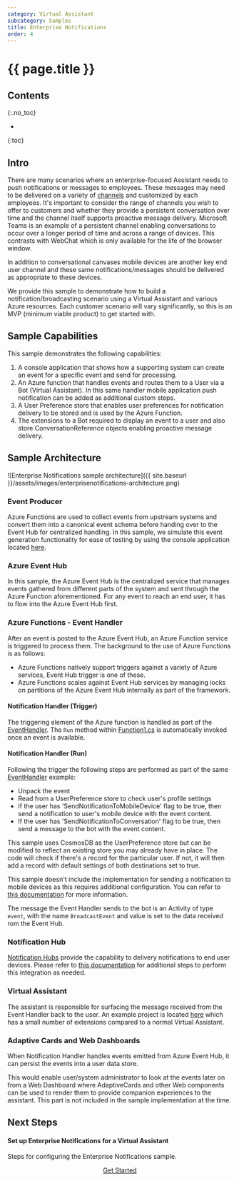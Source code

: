 ```yaml
---
category: Virtual Assistant
subcategory: Samples
title: Enterprise Notifications
order: 4
---
```


# {{ page.title }}
## Contents
{:.no_toc}

* 
{:toc}

## Intro

There are many scenarios where an enterprise-focused Assistant needs to push notifications or messages to employees.
These messages may need to be delivered on a variety of [channels](https://docs.microsoft.com/en-us/azure/bot-service/bot-service-manage-channels?view=azure-bot-service-4.0) and customized by each employees.
It's important to consider the range of channels you wish to offer to customers and whether they provide a persistent conversation over time and the channel itself supports proactive message delivery. Microsoft Teams is an example of a persistent channel enabling conversations to occur over a longer period of time and across a range of devices. This contrasts with WebChat which is only available for the life of the browser window.

In addition to conversational canvases mobile devices are another key end user channel and these same notifications/messages should be delivered as appropriate to these devices.

We provide this sample to demonstrate how to build a notification/broadcasting scenario using a Virtual Assistant and various Azure resources.
Each customer scenario will vary significantly, so this is an MVP (minimum viable product) to get started with.

## Sample Capabilities

This sample demonstrates the following capabilities: 

1. A console application that shows how a supporting system can create an event for a specific event and send for processing.
2. An Azure function that handles events and routes them to a User via a Bot (Virtual Assistant). In this same handler mobile application push notification can be added as additional custom steps. 
3. A User Preference store that enables user preferences for notification delivery to be stored and is used by the Azure Function.
3. The extensions to a Bot required to display an event to a user and also store ConversationReference objects enabling proactive message delivery.

## Sample Architecture

![Enterprise Notifications sample architecture]({{ site.baseurl }}/assets/images/enterprisenotifications-architecture.png)

### Event Producer

Azure Functions are used to collect events from upstream systems and convert them into a canonical event schema before handing over to the Event Hub for centralized handling. In this sample, we simulate this event generation functionality for ease of testing by using the console application located [here](/samples/EnterpriseNotification/EventProducer).

### Azure Event Hub

In this sample, the Azure Event Hub is the centralized service that manages events gathered from different parts of the system and sent through the Azure Function aforementioned. For any event to reach an end user, it has to flow into the Azure Event Hub first.

### Azure Functions - Event Handler

After an event is posted to the Azure Event Hub, an Azure Function service is triggered to process them. The background to the use of Azure Functions is as follows:

- Azure Functions natively support triggers against a variety of Azure services, Event Hub trigger is one of these.
- Azure Functions scales against Event Hub services by managing locks on partitions of the Azure Event Hub internally as part of the framework.

#### Notification Handler (Trigger)

The triggering element of the Azure function is handled as part of the [EventHandler](/samples/EnterpriseNotification/EventHandler). The `Run` method within [Function1.cs]({{site.repo}}/samples/EnterpriseNotification/EventHandler/Function1.cs) is automatically invoked once an event is available.

#### Notification Handler (Run)

Following the trigger the following steps are performed as part of the same [EventHandler]({{site.repo}}/samples/EnterpriseNotification/EventHandler) example:

- Unpack the event
- Read from a UserPreference store to check user's profile settings
- If the user has 'SendNotificationToMobileDevice' flag to be true, then send a notification to user's mobile device with the event content.
- If the user has 'SendNotificationToConversation' flag to be true, then send a message to the bot with the event content.

This sample uses CosmosDB as the UserPreference store but can be modified to reflect an existing store you may already have in place. The code will check if there's a record for the particular user. If not, it will then add a record with default settings of both destinations set to true.

This sample doesn't include the implementation for sending a notification to mobile devices as this requires additional configuration. You can refer to [this documentation](https://docs.microsoft.com/en-us/azure/notification-hubs/notification-hubs-aspnet-backend-ios-apple-apns-notification) for more information.

The message the Event Handler sends to the bot is an Activity of type `event`, with the name `BroadcastEvent` and value is set to the data received rom the Event Hub.

### Notification Hub

[Notification Hubs](https://azure.microsoft.com/en-us/services/notification-hubs) provide the capability to delivery notifications to end user devices. Please refer to [this documentation](https://docs.microsoft.com/en-us/azure/notification-hubs/notification-hubs-aspnet-backend-ios-apple-apns-notification) for additional steps to perform this integration as needed.

### Virtual Assistant

The assistant is responsible for surfacing the message received from the Event Handler back to the user. An example project is located [here]({{site.repo}}/samples/EnterpriseNotification/VirtualAssistant) which has a small number of extensions compared to a normal Virtual Assistant. 

### Adaptive Cards and Web Dashboards

When Notification Handler handles events emitted from Azure Event Hub, it can persist the events into a user data store. 

This would enable user/system administrator to look at the events later on from a Web Dashboard where AdaptiveCards and other Web components can be used to render them to provide companion experiences to the assistant. This part is not included in the sample implementation at the time.


## Next Steps

<div class="card-group">
    <div class="card">
        <div class="card-body">
            <h4 class="card-title">Set up Enterprise Notifications for a Virtual Assistant</h4>
            <p class="card-text">Steps for configuring the Enterprise Notifications sample.</p>
        </div>
        <div class="card-footer" style="display: flex; justify-content: center;">
            <a href="{{site.baseurl}}/howto/samples/enterprisenotifications" class="btn btn-primary">Get Started</a>
        </div>
    </div>
</div>
